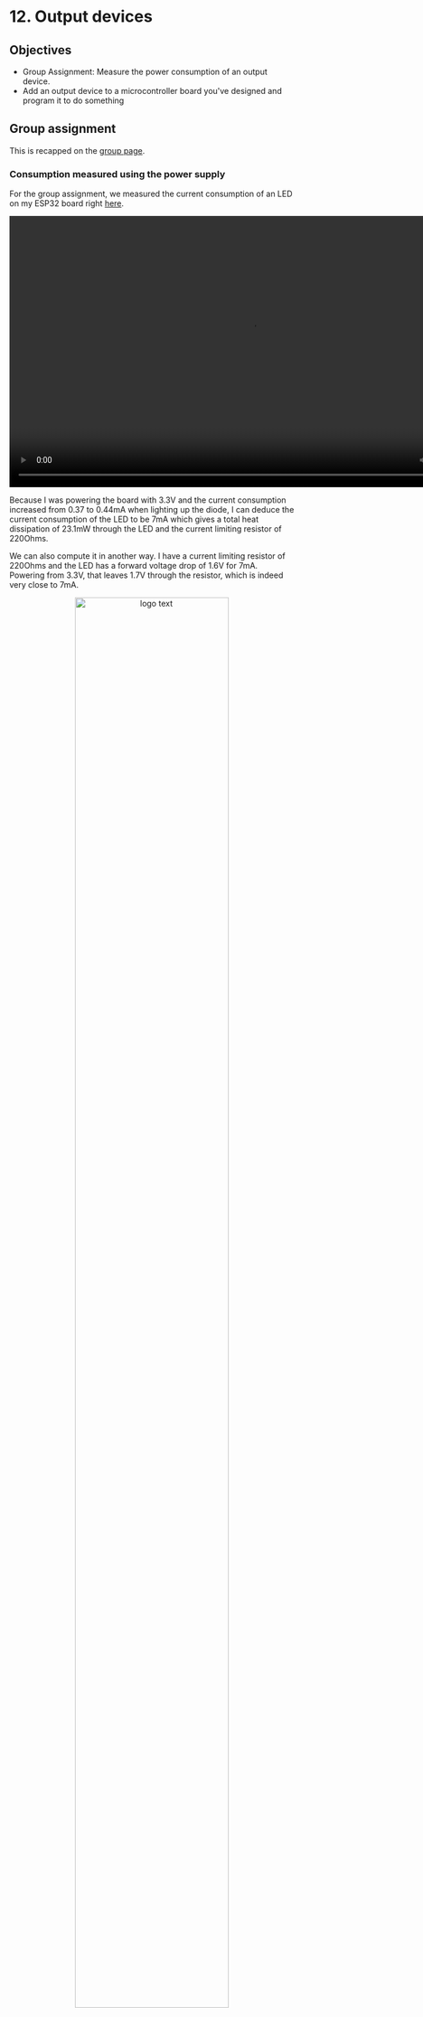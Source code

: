 # 12. Output devices

## Objectives

<div class="objectivePanel">
  <ul>
    <li> Group Assignment: Measure the power consumption of an output device. </li>
    <li> Add an output device to a microcontroller board you've designed and program it to do something</li>
  </ul>
</div>
<div class="dottedLine"></div>

## Group assignment

This is recapped on the [group page](http://fab.academany.org/2021/labs/ulb/assignments/week12.html).

### Consumption measured using the power supply
For the group assignment, we measured the current consumption of an LED on my ESP32 board right [here](./../module10/#making-a-program).

<video width="854" height="480" autoplay loop>
  <source src="./../../img/mod10/blink2.mp4" type="video/mp4">
Your browser does not support the video tag.
</video>

Because I was powering the board with 3.3V and the current consumption increased from 0.37 to 0.44mA when lighting up the diode, I can deduce the current consumption of the LED to be 7mA which gives a total heat dissipation of 23.1mW through the LED and the current limiting resistor of 220Ohms.

We can also compute it in another way. I have a current limiting resistor of 220Ohms and the LED has a forward voltage drop of 1.6V for 7mA. Powering from 3.3V, that leaves 1.7V through the resistor, which is indeed very close to 7mA.

<figure> <center>
  <img src="./../../img/mod12/LED.jpg" alt="logo text" width="80%" />
  <figcaption>Forward voltage Vs forward current for the LTST-C150 RED LED</figcaption>
</figure>

Also, for another project, I powered another LED through inductive powering. I supply my class E amplifier with 9V DC and the current consumption is about 30mA (varies with the distance between the primary and the secondary of course). The power consumed is therefore about 270mW in the class E.


<video width="854" height="480" autoplay loop>
  <source src="./../../img/mod12/inductive.mp4" type="video/mp4">
Your browser does not support the video tag.
</video>

### Using a shunt resistor
It also possible to use a very small value resistor (1 Ohm or less) to measure the current consumption. Indeed, the resistor must have a very small value to not affect the load and the correct behavior of the circuit.

It can be very useful to see the transient power consumption, for example when a µ-C is processing a lot of information,.. which is something that can happen very fast and therefore will not appear on the power supply information.

### Consumption of an op-amp in buffer configuration

In fact, it is very interesting to see the difference between the theoretical circuit and the effects in practice.
For example, wires have an non-negligible resistance value but also inductance value.

Inductances will oppose themselves to current variation and therefore, when we have a high current-consumer in the circuit, if it is located far away from the voltage source, charges will see a lot of inductance and will not be able to reach the consumer very quickly. Therefore, due to Ohm's law, the voltage at the consumer pins will decrease.

We can then compare the effect of wiring a circuit in "cascade" or in a "star" configuration.

The "cascade" configuration is the most intuitive one.
<figure> <center>
  <img src="./../../img/mod12/cascade.jpg" alt="logo text" width="80%" />
  <figcaption>"cascade" configuration</figcaption>
</figure>

That star configuration is when every wire starts from the power supply.
<figure> <center>
  <img src="./../../img/mod12/star.jpg" alt="logo text" width="80%" />
  <figcaption>"Star" configuration</figcaption>
</figure>


Let's then input some  high frequency (10kHz) square signal at the input of the buffer op-amp and let's see the voltage at its pins but also at the pins on the second op-amp.

<figure> <center>
  <img src="./../../img/mod12/inputSignal.jpg" alt="logo text" width="80%" />
  <figcaption>Input 10KHz signal</figcaption>
</figure>

<figure> <center>
  <img src="./../../img/mod12/noiseCascade.jpg" alt="logo text" width="80%" />
  <figcaption>Noise on the second op-amp in cascade configuration</figcaption>
</figure>


<figure> <center>
  <img src="./../../img/mod12/noiseStar.jpg" alt="logo text" width="80%" />
  <figcaption>Noise on the second op-amp in star configuration</figcaption>
</figure>

We can clearly see that the second op-amp is affected by the current consumed by the first. In a star configuration, the amount of wire in common is reduced and therefore, the second op-amp will be less impacted


This problem can be mostly solved using capacitors that will hold charges near the consumer op-amp and will be able to deliver them at a very fast rate since the inductance (the amount of wire) between the capacitor and the op-amp is very low.

<figure> <center>
  <img src="./../../img/mod12/capacitor.jpg" alt="logo text" width="80%" />
  <figcaption>Noise on the line without and with a capacitor</figcaption>
</figure>


## Output device 1: LED 7 segments
I found an LED 7 segment display KINGBRIGHT SA23-12SRWA. The datasheet is available [here](https://www.mouser.be/datasheet/2/216/SA23-12SRWA-57377.pdf) but is quite short.


<figure> <center>
  <img src="./../../img/mod12/LEDDisplay.jpg" alt="logo text" width="80%" />
  <figcaption></figcaption>
</figure>

We can see it is a common anode display, meaning all the anodes of the LED are connected together. Also, there are no resistors so we'll need to add them ourselves
<figure> <center>
  <img src="./../../img/mod12/commonAnode.jpg" alt="logo text" width="80%" />
  <figcaption></figcaption>
</figure>

The pins are indicated for each segment and we can also see that the number of LEDs for the decimal point (DP) is less than for the other segments so we'll have to increase its resistor value.

We can find the pin relation to the segments by having a look at the package diagram:
<figure> <center>
  <img src="./../../img/mod12/package.jpg" alt="logo text" width="80%" />
  <figcaption></figcaption>
</figure>

We can also see that maximum current flow is 30mA and that we'll need at least 7V DC to light up the LED.
<figure> <center>
  <img src="./../../img/mod12/maxCurrent.jpg" alt="logo text" width="80%" />
  <figcaption></figcaption>
</figure>
<figure> <center>
  <img src="./../../img/mod12/forwardVoltage.jpg" alt="logo text" width="80%" />
  <figcaption></figcaption>
</figure>

Based on this, I know I will not be able to power it directly from a microcontroller. I decided to use a 12V power supply and the ESP32 board that I already designed in the past. I also got COVID-quarantined this week so I was limited to working on a breadboard with the few components I had at hand...

Note that you cannot use a single resistor for all the LEDS as, if you do that, the diode with the lesser forward voltage (tolerance and imperfection being at play here) will receive all the current before it fries and the current goes through the next one.
<figure> <center>
  <img src="./../../img/mod12/LEDDONT.jpg" alt="logo text" width="80%" />
  <figcaption></figcaption>
</figure>

The circuit is simple: I use PNP transistors (PN2222) to activate each individual segment. The transistors are toggled using the GPIOs of the ESP32 and are in saturation from 2V (so they will be with the 3.3V output of the GPIOs). Each BJT has a base resistor of 1kOhms and the LEDs are limited in current by a 100ohms resistor each.

<figure> <center>
  <img src="./../../img/mod12/schematic1.jpg" alt="logo text" width="80%" />
  <figcaption></figcaption>
</figure>

### Making the circuit
As said, I didn't have access to the CNC engraver so I did my work on a breadboard but I took special care to make sure it is readable and well-organized.

I first tested the displays by powering a single segment (the DP here) by supplying it with low voltage:

<figure> <center>
  <img src="./../../img/mod12/firstTest.jpg" alt="logo text" width="80%" />
  <figcaption></figcaption>
</figure>

Then when I was sure it worked, I made the breadboard design:

<figure> <center>
  <img src="./../../img/mod12/bread1.jpg" alt="logo text" width="80%" />
  <figcaption>The display, 12V and the circuit</figcaption>
</figure>


<figure> <center>
  <img src="./../../img/mod12/bread2.jpg" alt="logo text" width="80%" />
  <figcaption></figcaption>
</figure>

<figure> <center>
  <img src="./../../img/mod12/bread4.jpg" alt="logo text" width="80%" />
  <figcaption></figcaption>
</figure>


Then I tested to toggle the transistor with a commercial devkit for ESP32.

<figure> <center>
  <img src="./../../img/mod12/bread3.jpg" alt="logo text" width="80%" />
  <figcaption></figcaption>
</figure>

Then when I knew it worked well, I connected it all to my own ESP32 board.

<figure> <center>
  <img src="./../../img/mod12/working.jpg" alt="logo text" width="80%" />
  <figcaption>Ok it works !</figcaption>
</figure>


<figure> <center>
  <img src="./../../img/mod12/esp32.jpg" alt="logo text" width="80%" />
  <figcaption></figcaption>
</figure>


<figure> <center>
  <img src="./../../img/mod12/zero.jpg" alt="logo text" width="80%" />
  <figcaption>Final result</figcaption>
</figure>

### Counting to 15!
Once I could get a simple zero to show up, I made a quick code to go from 0 to 15 (or F in hex) and blink the decimal point twice as fast.
Pretty simple all in all. I first made my truth table for all the numbers and I then apply it in a function by reading the bits (by applying a mask) and selecting the correct segment to light based on the bit value:
````
const byte pattern[16] = {
  //abcdefg
  0b1111110, // ZERO
  0b0110000, // ONE
  0b1101101, // TWO
  0b1111001, // THREE
  0b0110011, // FOUR
  0b1011011, // FIVE
  0b1011111, // SIX
  0b1110000, // SEVEN
  0b1111111, // EIGHT
  0b1111011, // NINE
  0b1110111, // A
  0b0011111, // B
  0b1001110, // C
  0b0111101, // D
  0b1001111, // E
  0b1000111, // F
};

int const pin[] ={ // from g to a (reverse order, MSB on the left) then DP
  27,26,25,33,32,5,18,19};

int no_pins = 8;
int value = 0;

void setup() {
  Serial.begin(115200, SERIAL_8N1);
  for(int i = 0; i < no_pins;i++)
  {
    pinMode(pin[i],OUTPUT); //init pin mode
  }
}

void loop() {
  display(value);
  value++;
  value = value%0x10;
  delay(250);
  digitalWrite(pin[7], !digitalRead(pin[7]));
  delay(250);
  digitalWrite(pin[7], !digitalRead(pin[7]));
}

void display(const int value){
  Serial.println(value);
  for(int i=0; i<=8; i++){ //reads bits of value and write it to corresponding pin
    digitalWrite(pin[i],pattern[value]&(1<<i));
    Serial.print((pattern[value]&(1<<i)?1:0));
  }
  Serial.println("");
}
````

<video width="854" height="480" autoplay loop>
  <source src="./../../img/mod12/counting1.mp4" type="video/mp4">
Your browser does not support the video tag.
</video>

<br> A zoomed out view :smile:

<video width="854" height="480" autoplay loop>
  <source src="./../../img/mod12/counting2.mp4" type="video/mp4">
Your browser does not support the video tag.
</video>

### Possible improvement and extension
With NPN transistors, it would also be possible to multiplex multiple displays. We then link each display segment together (a's with a's, b's with b's, ...) and we select the display we want to light up by toggling the corresponding NPN transistor to allow current from the 12V supply to flow. The eye "low-pass filter" will simply let you see all displays light up together even though they toggle real fast. You therefore need 8(7 segments + DP-) +1 per display(selectDisplayPin) pins in total instead of 8 per display.

This requires NPN transistors, as it is impossible to do with PNP (VB should be close to 12V which I cannot supply) so I couldn't do it this week but it isn't difficult per se.


<figure> <center>
  <img src="./../../img/mod12/multiplexing.jpg" alt="logo text" width="80%" />
  <figcaption>Final result</figcaption>
</figure>

## Output device 2: speaker
Finally, I had a speaker lying around so I gave it a try as well.
To make it work, nothing is complicated electrically as it is a simple coil that you make vibrate through a PWM at a set frequency for each note.

Obviously, I chose to power it from 12V as well (but it could work with 5V as well, without needing a resistor then) and the inner resistance of the speaker being 8ohms, I protected it with a 100Ohms resistor and the base resistor is again, like for the first project, 1k as well.
<figure> <center>
  <img src="./../../img/mod12/speakerSchematic.jpg" alt="logo text" width="80%" />
  <figcaption>Final result</figcaption>
</figure>

I then found a nice code to modulate the PWM using the "ledc" functions of the ESP to obtain notes and melody! ([credits](http://electroniqueamateur.blogspot.com/2019/09/jouer-une-melodie-avec-lesp32.html))

Here is my version of the code:
````
const int out = 18;

// note frequencies: C, C#, D, D#, E, F, F#, G, G#, A, A#, B
const float note[12] = {65.41, 69.30, 73.42, 77.78, 82.41, 87.31, 92.50, 98.00, 103.83, 110.00, 116.54, 123.47
                       };

const int notesNumber = 32;
const int bpm = 150;

const int song[][3] = { {4, 2, 2}, {5, 2, 1}, {7, 2, 3}, {0, 3, 6},
{2, 2, 2}, {4, 2, 1},{5, 2, 8},
{7, 2, 2},  {9, 2, 1},  {11, 2, 3},  {5, 3, 6},
{9, 2, 2}, {11, 2, 1}, {0, 3, 3}, {2, 3, 3}, {4, 3, 3},
{4, 2, 2}, {5, 2, 1}, {7, 2, 3}, {0, 3, 6},
{2, 3, 2}, {4, 3, 1},{5, 3, 8},
{7, 2, 2}, {7, 2, 1}, {4, 3, 3}, {2, 3, 2},
{7, 2, 1}, {5, 3, 3}, {4, 3, 2}, {2, 3, 1},{0, 3, 8}
};

void setup() {
  ledcAttachPin(out, 0); //broche 18 associée au canal PWM 0
}

void loop() {

  int freq;

  for ( int i = 0; i < notesNumber ; i++ ) {
    freq = round(note[song[i][0]] * 2.0 * (song[i][1] - 1));
    ledcSetup(0, freq, 12);   
    ledcWrite(0, 2048);  // duty cycle 50%
    delay(bpm * song[i][2] - 50);
    ledcWrite(0, 0); // duty cycle 0% to slice notes
  }
delay(2000);
}
````

And the nice result:
<video width="700" height="480" controls>
  <source src="./../../img/mod12/speaker.mp4" type="video/mp4">
Your browser does not support the video tag.
</video>

You can see I used my commercial devkit to test it out and then I later broke my USB-B connector on my own board without a means to solder it back so it was good news I had the commercial board with me!
## My design files
:material-download-box: [My Design files](http://academany.fabcloud.io/fabacademy/2021/labs/ulb/students/maxime-verstraeten/files/mod12.zip)
